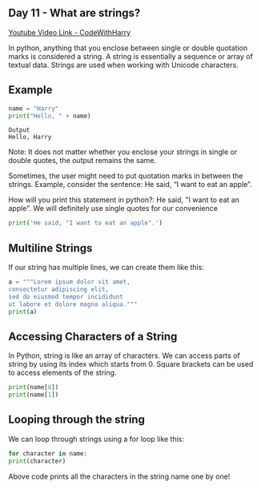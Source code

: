 ## Day 11 - What are strings?

[Youtube Video Link - CodeWithHarry](https://youtu.be/kMNFQYArrLg)

In python, anything that you enclose between single or double quotation marks is considered a string. A string is essentially a sequence or array of textual data. Strings are used when working with Unicode characters.

## Example

```py
name = "Harry"
print("Hello, " + name)
```

```
Output
Hello, Harry
```

Note: It does not matter whether you enclose your strings in single or double quotes, the output remains the same.

Sometimes, the user might need to put quotation marks in between the strings. Example, consider the sentence: He said, “I want to eat an apple”.

How will you print this statement in python?: He said, "I want to eat an apple". We will definitely use single quotes for our convenience

```py
print('He said, "I want to eat an apple".')
```

## Multiline Strings

If our string has multiple lines, we can create them like this:

```py
a = """Lorem ipsum dolor sit amet,
consectetur adipiscing elit,
sed do eiusmod tempor incididunt
ut labore et dolore magna aliqua."""
print(a)
```

## Accessing Characters of a String

In Python, string is like an array of characters. We can access parts of string by using its index which starts from 0.
Square brackets can be used to access elements of the string.

```py
print(name[0])
print(name[1])
```

## Looping through the string

We can loop through strings using a for loop like this:

```py
for character in name:
print(character)
```

Above code prints all the characters in the string name one by one!

